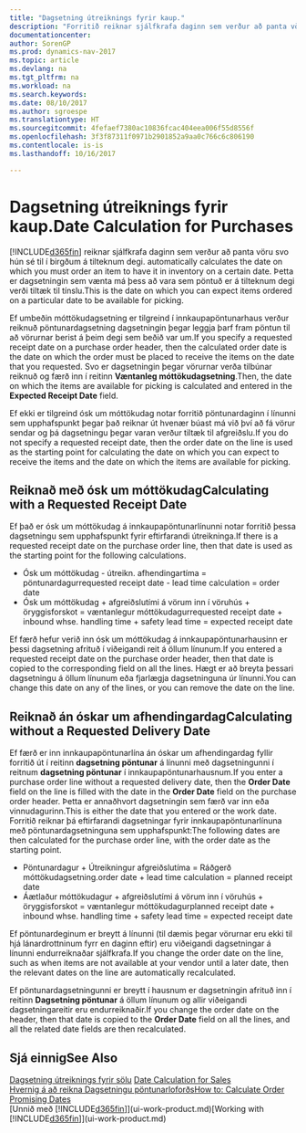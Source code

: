 ```yaml
---
title: "Dagsetning útreiknings fyrir kaup."
description: "Forritið reiknar sjálfkrafa daginn sem verður að panta vöru svo hún sé til í birgðum á tilteknum degi. Þetta er dagsetningin sem vænta má þess að vara sem pöntuð er á tilteknum degi verði tiltæk til tínslu."
documentationcenter: 
author: SorenGP
ms.prod: dynamics-nav-2017
ms.topic: article
ms.devlang: na
ms.tgt_pltfrm: na
ms.workload: na
ms.search.keywords: 
ms.date: 08/10/2017
ms.author: sgroespe
ms.translationtype: HT
ms.sourcegitcommit: 4fefaef7380ac10836fcac404eea006f55d8556f
ms.openlocfilehash: 3f3f87311f0971b2901852a9aa0c766c6c806190
ms.contentlocale: is-is
ms.lasthandoff: 10/16/2017

---
```

# <a name="date-calculation-for-purchases"></a><span data-ttu-id="c497c-104">Dagsetning útreiknings fyrir kaup.</span><span class="sxs-lookup"><span data-stu-id="c497c-104">Date Calculation for Purchases</span></span>
[!INCLUDE[d365fin](includes/d365fin_md.md)]<span data-ttu-id="c497c-105"> reiknar sjálfkrafa daginn sem verður að panta vöru svo hún sé til í birgðum á tilteknum degi.</span><span class="sxs-lookup"><span data-stu-id="c497c-105"> automatically calculates the date on which you must order an item to have it in inventory on a certain date.</span></span> <span data-ttu-id="c497c-106">Þetta er dagsetningin sem vænta má þess að vara sem pöntuð er á tilteknum degi verði tiltæk til tínslu.</span><span class="sxs-lookup"><span data-stu-id="c497c-106">This is the date on which you can expect items ordered on a particular date to be available for picking.</span></span>  

<span data-ttu-id="c497c-107">Ef umbeðin móttökudagsetning er tilgreind í innkaupapöntunarhaus verður reiknuð pöntunardagsetning dagsetningin þegar leggja þarf fram pöntun til að vörurnar berist á þeim degi sem beðið var um.</span><span class="sxs-lookup"><span data-stu-id="c497c-107">If you specify a requested receipt date on a purchase order header, then the calculated order date is the date on which the order must be placed to receive the items on the date that you requested.</span></span> <span data-ttu-id="c497c-108">Svo er dagsetningin þegar vörurnar verða tilbúnar reiknuð og færð inn í reitinn **Væntanleg móttökudagsetning**.</span><span class="sxs-lookup"><span data-stu-id="c497c-108">Then, the date on which the items are available for picking is calculated and entered in the **Expected Receipt Date** field.</span></span>  

<span data-ttu-id="c497c-109">Ef ekki er tilgreind ósk um móttökudag notar forritið pöntunardaginn í línunni sem upphafspunkt þegar það reiknar út hvenær búast má við því að fá vörur sendar og þá dagsetningu þegar varan verður tiltæk til afgreiðslu.</span><span class="sxs-lookup"><span data-stu-id="c497c-109">If you do not specify a requested receipt date, then the order date on the line is used as the starting point for calculating the date on which you can expect to receive the items and the date on which the items are available for picking.</span></span>  

## <a name="calculating-with-a-requested-receipt-date"></a><span data-ttu-id="c497c-110">Reiknað með ósk um móttökudag</span><span class="sxs-lookup"><span data-stu-id="c497c-110">Calculating with a Requested Receipt Date</span></span>  
<span data-ttu-id="c497c-111">Ef það er ósk um móttökudag á innkaupapöntunarlínunni notar forritið þessa dagsetningu sem upphafspunkt fyrir eftirfarandi útreikninga.</span><span class="sxs-lookup"><span data-stu-id="c497c-111">If there is a requested receipt date on the purchase order line, then that date is used as the starting point for the following calculations.</span></span>  

- <span data-ttu-id="c497c-112">Ósk um móttökudag - útreikn. afhendingartíma = pöntunardagur</span><span class="sxs-lookup"><span data-stu-id="c497c-112">requested receipt date - lead time calculation = order date</span></span>  
- <span data-ttu-id="c497c-113">Ósk um móttökudag + afgreiðslutími á vörum inn í vöruhús + öryggisforskot = væntanlegur móttökudagur</span><span class="sxs-lookup"><span data-stu-id="c497c-113">requested receipt date + inbound whse. handling time + safety lead time = expected receipt date</span></span>  

<span data-ttu-id="c497c-114">Ef færð hefur verið inn ósk um móttökudag á innkaupapöntunarhausinn er þessi dagsetning afrituð í viðeigandi reit á öllum línunum.</span><span class="sxs-lookup"><span data-stu-id="c497c-114">If you entered a requested receipt date on the purchase order header, then that date is copied to the corresponding field on all the lines.</span></span> <span data-ttu-id="c497c-115">Hægt er að breyta þessari dagsetningu á öllum línunum eða fjarlægja dagsetninguna úr línunni.</span><span class="sxs-lookup"><span data-stu-id="c497c-115">You can change this date on any of the lines, or you can remove the date on the line.</span></span>  

## <a name="calculating-without-a-requested-delivery-date"></a><span data-ttu-id="c497c-116">Reiknað án óskar um afhendingardag</span><span class="sxs-lookup"><span data-stu-id="c497c-116">Calculating without a Requested Delivery Date</span></span>  
<span data-ttu-id="c497c-117">Ef færð er inn innkaupapöntunarlína án óskar um afhendingardag fyllir forritið út í reitinn **dagsetning pöntunar** á línunni með dagsetningunni í reitnum **dagsetning pöntunar** í innkaupapöntunarhausnum.</span><span class="sxs-lookup"><span data-stu-id="c497c-117">If you enter a purchase order line without a requested delivery date, then the **Order Date** field on the line is filled with the date in the **Order Date** field on the purchase order header.</span></span> <span data-ttu-id="c497c-118">Þetta er annaðhvort dagsetningin sem færð var inn eða vinnudagurinn.</span><span class="sxs-lookup"><span data-stu-id="c497c-118">This is either the date that you entered or the work date.</span></span> <span data-ttu-id="c497c-119">Forritið reiknar þá eftirfarandi dagsetningar fyrir innkaupapöntunarlínuna með pöntunardagsetninguna sem upphafspunkt:</span><span class="sxs-lookup"><span data-stu-id="c497c-119">The following dates are then calculated for the purchase order line, with the order date as the starting point.</span></span>  

- <span data-ttu-id="c497c-120">Pöntunardagur + Útreikningur afgreiðslutíma = Ráðgerð móttökudagsetning.</span><span class="sxs-lookup"><span data-stu-id="c497c-120">order date + lead time calculation = planned receipt date</span></span>  
- <span data-ttu-id="c497c-121">Áætlaður móttökudagur + afgreiðslutími á vörum inn í vöruhús + öryggisforskot = væntanlegur móttökudagur</span><span class="sxs-lookup"><span data-stu-id="c497c-121">planned receipt date + inbound whse. handling time + safety lead time = expected receipt date</span></span>  

<span data-ttu-id="c497c-122">Ef pöntunardeginum er breytt á línunni (til dæmis þegar vörurnar eru ekki til hjá lánardrottninum fyrr en daginn eftir) eru viðeigandi dagsetningar á línunni endurreiknaðar sjálfkrafa.</span><span class="sxs-lookup"><span data-stu-id="c497c-122">If you change the order date on the line, such as when items are not available at your vendor until a later date, then the relevant dates on the line are automatically recalculated.</span></span>  

<span data-ttu-id="c497c-123">Ef pöntunardagsetningunni er breytt í hausnum er dagsetningin afrituð inn í reitinn **Dagsetning pöntunar** á öllum línunum og allir viðeigandi dagsetningareitir eru endurreiknaðir.</span><span class="sxs-lookup"><span data-stu-id="c497c-123">If you change the order date on the header, then that date is copied to the **Order Date** field on all the lines, and all the related date fields are then recalculated.</span></span>  

## <a name="see-also"></a><span data-ttu-id="c497c-124">Sjá einnig</span><span class="sxs-lookup"><span data-stu-id="c497c-124">See Also</span></span>  
 <span data-ttu-id="c497c-125">[Dagsetning útreiknings fyrir sölu](sales-date-calculation-for-sales.md) </span><span class="sxs-lookup"><span data-stu-id="c497c-125">[Date Calculation for Sales](sales-date-calculation-for-sales.md) </span></span>  
 [<span data-ttu-id="c497c-126">Hvernig á að reikna Dagsetningu pöntunarloforðs</span><span class="sxs-lookup"><span data-stu-id="c497c-126">How to: Calculate Order Promising Dates</span></span>](sales-how-to-calculate-order-promising-dates.md)  
 <span data-ttu-id="c497c-127">[Unnið með [!INCLUDE[d365fin](includes/d365fin_md.md)]](ui-work-product.md)</span><span class="sxs-lookup"><span data-stu-id="c497c-127">[Working with [!INCLUDE[d365fin](includes/d365fin_md.md)]](ui-work-product.md)</span></span>

